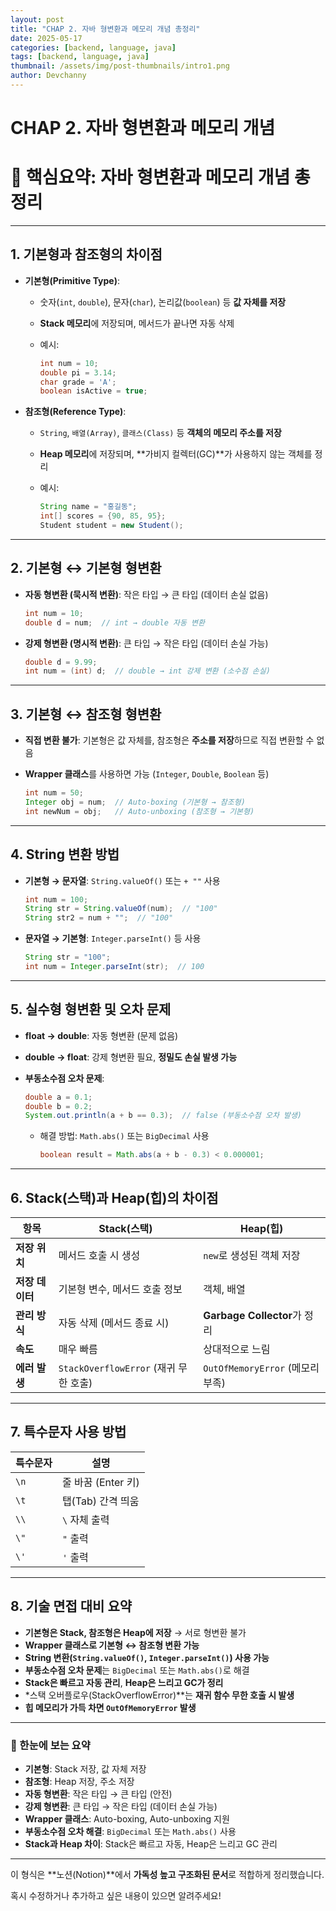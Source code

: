 ```yaml
---
layout: post
title: "CHAP 2. 자바 형변환과 메모리 개념 총정리"
date: 2025-05-17
categories: [backend, language, java]
tags: [backend, language, java]
thumbnail: /assets/img/post-thumbnails/intro1.png
author: Devchanny
---
```


# CHAP 2. **자바 형변환과 메모리 개념**

# **📌 핵심요약: 자바 형변환과 메모리 개념 총정리**

---

## **1. 기본형과 참조형의 차이점**

- **기본형(Primitive Type)**:
    - 숫자(`int`, `double`), 문자(`char`), 논리값(`boolean`) 등 **값 자체를 저장**
    - **Stack 메모리**에 저장되며, 메서드가 끝나면 자동 삭제
    - 예시:
        
        ```java
        int num = 10;
        double pi = 3.14;
        char grade = 'A';
        boolean isActive = true;
        ```
        
- **참조형(Reference Type)**:
    - `String`, `배열(Array)`, `클래스(Class)` 등 **객체의 메모리 주소를 저장**
    - **Heap 메모리**에 저장되며, **가비지 컬렉터(GC)**가 사용하지 않는 객체를 정리
    - 예시:
        
        ```java
        String name = "홍길동";
        int[] scores = {90, 85, 95};
        Student student = new Student();
        ```
        

---

## **2. 기본형 ↔ 기본형 형변환**

- **자동 형변환 (묵시적 변환)**: 작은 타입 → 큰 타입 (데이터 손실 없음)
    
    ```java
    int num = 10;
    double d = num;  // int → double 자동 변환
    ```
    
- **강제 형변환 (명시적 변환)**: 큰 타입 → 작은 타입 (데이터 손실 가능)
    
    ```java
    double d = 9.99;
    int num = (int) d;  // double → int 강제 변환 (소수점 손실)
    ```
    

---

## **3. 기본형 ↔ 참조형 형변환**

- **직접 변환 불가**: 기본형은 값 자체를, 참조형은 **주소를 저장**하므로 직접 변환할 수 없음
- **Wrapper 클래스**를 사용하면 가능 (`Integer`, `Double`, `Boolean` 등)
    
    ```java
    int num = 50;
    Integer obj = num;  // Auto-boxing (기본형 → 참조형)
    int newNum = obj;   // Auto-unboxing (참조형 → 기본형)
    ```
    

---

## **4. String 변환 방법**

- **기본형 → 문자열**: `String.valueOf()` 또는 `+ ""` 사용
    
    ```java
    int num = 100;
    String str = String.valueOf(num);  // "100"
    String str2 = num + "";  // "100"
    ```
    
- **문자열 → 기본형**: `Integer.parseInt()` 등 사용
    
    ```java
    String str = "100";
    int num = Integer.parseInt(str);  // 100
    ```
    

---

## **5. 실수형 형변환 및 오차 문제**

- **float → double**: 자동 형변환 (문제 없음)
- **double → float**: 강제 형변환 필요, **정밀도 손실 발생 가능**
- **부동소수점 오차 문제**:
    
    ```java
    double a = 0.1;
    double b = 0.2;
    System.out.println(a + b == 0.3);  // false (부동소수점 오차 발생)
    ```
    
    - 해결 방법: `Math.abs()` 또는 `BigDecimal` 사용
        
        ```java
        boolean result = Math.abs(a + b - 0.3) < 0.000001;
        ```
        

---

## **6. Stack(스택)과 Heap(힙)의 차이점**

| **항목** | **Stack(스택)** | **Heap(힙)** |
| --- | --- | --- |
| **저장 위치** | 메서드 호출 시 생성 | `new`로 생성된 객체 저장 |
| **저장 데이터** | 기본형 변수, 메서드 호출 정보 | 객체, 배열 |
| **관리 방식** | 자동 삭제 (메서드 종료 시) | **Garbage Collector**가 정리 |
| **속도** | 매우 빠름 | 상대적으로 느림 |
| **에러 발생** | `StackOverflowError` (재귀 무한 호출) | `OutOfMemoryError` (메모리 부족) |

---

## **7. 특수문자 사용 방법**

| **특수문자** | **설명** |
| --- | --- |
| `\n` | 줄 바꿈 (Enter 키) |
| `\t` | 탭(Tab) 간격 띄움 |
| `\\` | `\` 자체 출력 |
| `\"` | `"` 출력 |
| `\'` | `'` 출력 |

---

## **8. 기술 면접 대비 요약**

- **기본형은 Stack, 참조형은 Heap에 저장** → 서로 형변환 불가
- **Wrapper 클래스로 기본형 ↔ 참조형 변환 가능**
- **String 변환(`String.valueOf()`, `Integer.parseInt()`) 사용 가능**
- **부동소수점 오차 문제**는 `BigDecimal` 또는 `Math.abs()`로 해결
- **Stack은 빠르고 자동 관리**, **Heap은 느리고 GC가 정리**
- *스택 오버플로우(StackOverflowError)**는 **재귀 함수 무한 호출 시 발생**
- **힙 메모리가 가득 차면 `OutOfMemoryError` 발생**

---

### **📝 한눈에 보는 요약**

- **기본형**: Stack 저장, 값 자체 저장
- **참조형**: Heap 저장, 주소 저장
- **자동 형변환**: 작은 타입 → 큰 타입 (안전)
- **강제 형변환**: 큰 타입 → 작은 타입 (데이터 손실 가능)
- **Wrapper 클래스**: Auto-boxing, Auto-unboxing 지원
- **부동소수점 오차 해결**: `BigDecimal` 또는 `Math.abs()` 사용
- **Stack과 Heap 차이**: Stack은 빠르고 자동, Heap은 느리고 GC 관리

---

이 형식은 **노션(Notion)**에서 **가독성 높고 구조화된 문서**로 적합하게 정리했습니다.

혹시 수정하거나 추가하고 싶은 내용이 있으면 알려주세요!
